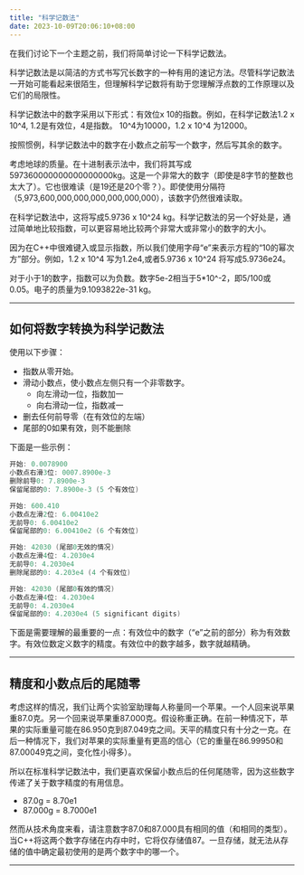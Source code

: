 ```yaml
---
title: "科学记数法"
date: 2023-10-09T20:06:10+08:00
---
```


在我们讨论下一个主题之前，我们将简单讨论一下科学记数法。

科学记数法是以简洁的方式书写冗长数字的一种有用的速记方法。尽管科学记数法一开始可能看起来很陌生，但理解科学记数将有助于您理解浮点数的工作原理以及它们的局限性。

科学记数法中的数字采用以下形式：有效位x 10的指数。例如，在科学记数法1.2 x 10^4, 1.2是有效位，4是指数。 10^4为10000，1.2 x 10^4 为12000。

按照惯例，科学记数法中的数字在小数点之前写一个数字，然后写其余的数字。

考虑地球的质量。在十进制表示法中，我们将其写成597360000000000000000kg。这是一个非常大的数字（即使是8字节的整数也太大了）。它也很难读（是19还是20个零？）。即使使用分隔符（5,973,600,000,000,000,000,000,000），该数字仍然很难读取。

在科学记数法中，这将写成5.9736 x 10^24 kg。科学记数法的另一个好处是，通过简单地比较指数，可以更容易地比较两个非常大或非常小的数字的大小。

因为在C++中很难键入或显示指数，所以我们使用字母“e”来表示方程的“10的幂次方”部分。例如，1.2 x 10^4 写为1.2e4,或者5.9736 x 10^24 将写成5.9736e24。

对于小于1的数字，指数可以为负数。数字5e-2相当于5*10^-2，即5/100或0.05。电子的质量为9.1093822e-31 kg。

***
## 如何将数字转换为科学记数法

使用以下步骤：

+ 指数从零开始。
+ 滑动小数点，使小数点左侧只有一个非零数字。
    - 向左滑动一位，指数加一
    - 向右滑动一位，指数减一
+ 删去任何前导零（在有效位的左端）
+ 尾部的0如果有效，则不能删除

下面是一些示例：

```C++
开始: 0.0078900
小数点右滑3位: 0007.8900e-3
删除前导0: 7.8900e-3
保留尾部的0: 7.8900e-3 (5 个有效位)
```

```C++
开始: 600.410
小数点左滑2位: 6.00410e2
无前导0: 6.00410e2
保留尾部的0: 6.00410e2 (6 个有效位)
```

```C++
开始: 42030 (尾部0无效的情况)
小数点左滑4位: 4.2030e4
无前导0: 4.2030e4
删除尾部的0: 4.203e4 (4 个有效位)
```

```C++
开始: 42030 (尾部0有效的情况)
小数点左滑4位: 4.2030e4
无前导0: 4.2030e4
保留尾部的0: 4.2030e4 (5 significant digits)
```

下面是需要理解的最重要的一点：有效位中的数字（“e”之前的部分）称为有效数字。有效位数定义数字的精度。有效位中的数字越多，数字就越精确。

***
## 精度和小数点后的尾随零

考虑这样的情况，我们让两个实验室助理每人称量同一个苹果。一个人回来说苹果重87.0克。另一个回来说苹果重87.000克。假设称重正确。在前一种情况下，苹果的实际重量可能在86.950克到87.049克之间。天平的精度只有十分之一克。在后一种情况下，我们对苹果的实际重量有更高的信心（它的重量在86.99950和87.00049克之间，变化性小得多）。

所以在标准科学记数法中，我们更喜欢保留小数点后的任何尾随零，因为这些数字传递了关于数字精度的有用信息。

+ 87.0g = 8.70e1
+ 87.000g = 8.7000e1

然而从技术角度来看，请注意数字87.0和87.000具有相同的值（和相同的类型）。当C++将这两个数字存储在内存中时，它将仅存储值87。一旦存储，就无法从存储的值中确定最初使用的是两个数字中的哪一个。

***


